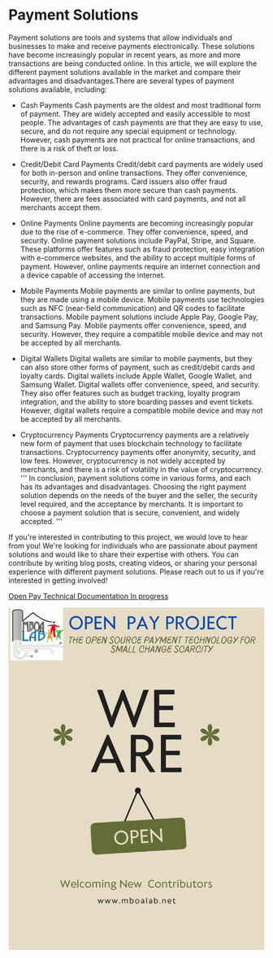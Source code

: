 # Payment Solutions

Payment solutions are tools and systems that allow individuals and businesses to make and receive payments electronically. These solutions have become increasingly popular in recent years, as more and more transactions are being conducted online.
In this article, we will explore the different payment solutions available in the market and compare their advantages and disadvantages.There are several types of payment solutions available, including:

- Cash Payments
  Cash payments are the oldest and most traditional form of payment. They are widely accepted and easily accessible to most people. The advantages of cash payments are that they are easy to use, secure, and do not require any special equipment or technology. However, cash payments are not practical for online transactions, and there is a risk of theft or loss.

- Credit/Debit Card Payments
  Credit/debit card payments are widely used for both in-person and online transactions. They offer convenience, security, and rewards programs. Card issuers also offer fraud protection, which makes them more secure than cash payments. However, there are fees associated with card payments, and not all merchants accept them.

- Online Payments
  Online payments are becoming increasingly popular due to the rise of e-commerce. They offer convenience, speed, and security. Online payment solutions include PayPal, Stripe, and Square. These platforms offer features such as fraud protection, easy integration with e-commerce websites, and the ability to accept multiple forms of payment. However, online payments require an internet connection and a device capable of accessing the internet.

- Mobile Payments
  Mobile payments are similar to online payments, but they are made using a mobile device. Mobile payments use technologies such as NFC (near-field communication) and QR codes to facilitate transactions. Mobile payment solutions include Apple Pay, Google Pay, and Samsung Pay. Mobile payments offer convenience, speed, and security. However, they require a compatible mobile device and may not be accepted by all merchants.

- Digital Wallets
  Digital wallets are similar to mobile payments, but they can also store other forms of payment, such as credit/debit cards and loyalty cards. Digital wallets include Apple Wallet, Google Wallet, and Samsung Wallet. Digital wallets offer convenience, speed, and security. They also offer features such as budget tracking, loyalty program integration, and the ability to store boarding passes and event tickets. However, digital wallets require a compatible mobile device and may not be accepted by all merchants.

- Cryptocurrency Payments
  Cryptocurrency payments are a relatively new form of payment that uses blockchain technology to facilitate transactions. Cryptocurrency payments offer anonymity, security, and low fees. However, cryptocurrency is not widely accepted by merchants, and there is a risk of volatility in the value of cryptocurrency.
  '''
  In conclusion, payment solutions come in various forms, and each has its advantages and disadvantages. Choosing the right payment solution depends on the needs of the buyer and the seller, the security level required, and the acceptance by merchants. It is important to choose a payment solution that is secure, convenient, and widely accepted.
  '''

If you're interested in contributing to this project, we would love to hear from you! We're looking for individuals who are passionate about payment solutions and would like to share their expertise with others. You can contribute by writing blog posts, creating videos, or sharing your personal experience with different payment solutions. Please reach out to us if you're interested in getting involved!

[Open Pay Technical Documentation In progress](https://docs.google.com/document/d/173qUWFruyyT6a9UbDYJaHxjMIkbV-DzSCZg2l1mAV5k/edit?usp=sharing)

![Call for Contributions](mboalab.png)
